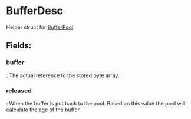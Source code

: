 # BufferDesc

Helper struct for [BufferPool](../Memory/BufferPool.md). 

## **Fields**:
### **buffer**
: The actual reference to the stored byte array. 
### **released**
: When the buffer is put back to the pool. Based on this value the pool will calculate the age of the buffer. 